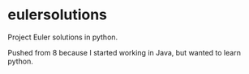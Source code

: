 # eulersolutions
Project Euler solutions in python. 

Pushed from 8 because I started working in Java, but wanted to learn python.
